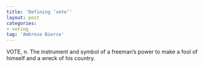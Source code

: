 ```yaml
---
title: 'Defining ‘vote’'
layout: post
categories:
- voting
tag: 'Ambrose Bierce'
---
```


VOTE, n. The instrument and symbol of a freeman’s power to make a fool of himself and a wreck of his country.
